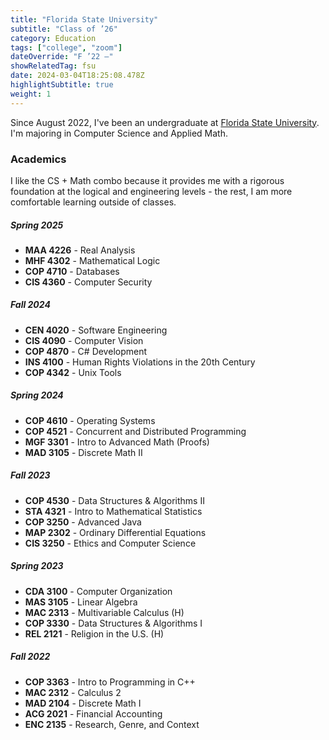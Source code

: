```yaml
---
title: "Florida State University"
subtitle: "Class of ’26"
category: Education
tags: ["college", "zoom"]
dateOverride: "F ’22 –"
showRelatedTag: fsu
date: 2024-03-04T18:25:08.478Z
highlightSubtitle: true
weight: 1
---
```


Since August 2022, I've been an undergraduate at [Florida State University](https://www.fsu.edu/). I'm majoring in Computer Science and Applied Math.

### Academics

I like the CS + Math combo because it provides me with a rigorous foundation at the logical and engineering levels - the rest, I am more comfortable learning outside of classes.

##### Spring 2025
* **MAA 4226** - Real Analysis
* **MHF 4302** - Mathematical Logic
* **COP 4710** - Databases
* **CIS 4360** - Computer Security

##### Fall 2024
* **CEN 4020** - Software Engineering
* **CIS 4090** - Computer Vision
* **COP 4870** - C# Development
* **INS 4100** - Human Rights Violations in the 20th Century
* **COP 4342** - Unix Tools

##### Spring 2024
* **COP 4610** - Operating Systems
* **COP 4521** - Concurrent and Distributed Programming
* **MGF 3301** - Intro to Advanced Math (Proofs)
* **MAD 3105** - Discrete Math II

##### Fall 2023
* **COP 4530** - Data Structures & Algorithms II
* **STA 4321** - Intro to Mathematical Statistics
* **COP 3250** - Advanced Java
* **MAP 2302** - Ordinary Differential Equations
* **CIS 3250** - Ethics and Computer Science

##### Spring 2023
* **CDA 3100** - Computer Organization
* **MAS 3105** - Linear Algebra
* **MAC 2313** - Multivariable Calculus (H)
* **COP 3330** - Data Structures & Algorithms I
* **REL 2121** - Religion in the U.S. (H)

##### Fall 2022
* **COP 3363** - Intro to Programming in C++
* **MAC 2312** - Calculus 2
* **MAD 2104** - Discrete Math I
* **ACG 2021** - Financial Accounting 
* **ENC 2135** - Research, Genre, and Context
